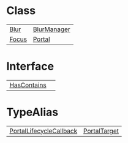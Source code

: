 # Class



|                                                                                                               |                                                                                                                           |
| ------------------------------------------------------------------------------------------------------------- | ------------------------------------------------------------------------------------------------------------------------- |
| [Blur](https://hamedfathi.gitbook.io/aurelia-2-doc-api/runtime-html/resources/custom-attributes/class/blur)   | [BlurManager](https://hamedfathi.gitbook.io/aurelia-2-doc-api/runtime-html/resources/custom-attributes/class/blurmanager) |
| [Focus](https://hamedfathi.gitbook.io/aurelia-2-doc-api/runtime-html/resources/custom-attributes/class/focus) | [Portal](https://hamedfathi.gitbook.io/aurelia-2-doc-api/runtime-html/resources/custom-attributes/class/portal)           |



# Interface



|                                                                                                                               |     |
| ----------------------------------------------------------------------------------------------------------------------------- | --- |
| [HasContains](https://hamedfathi.gitbook.io/aurelia-2-doc-api/runtime-html/resources/custom-attributes/interface/hascontains) |     |



# TypeAlias



|                                                                                                                                                       |                                                                                                                                 |
| ----------------------------------------------------------------------------------------------------------------------------------------------------- | ------------------------------------------------------------------------------------------------------------------------------- |
| [PortalLifecycleCallback](https://hamedfathi.gitbook.io/aurelia-2-doc-api/runtime-html/resources/custom-attributes/typealias/portallifecyclecallback) | [PortalTarget](https://hamedfathi.gitbook.io/aurelia-2-doc-api/runtime-html/resources/custom-attributes/typealias/portaltarget) |


